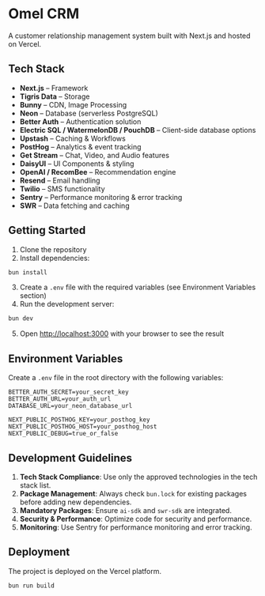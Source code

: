 # Omel CRM

A customer relationship management system built with Next.js and hosted on Vercel.

## Tech Stack

- **Next.js** – Framework
- **Tigris Data** – Storage
- **Bunny** – CDN, Image Processing
- **Neon** – Database (serverless PostgreSQL)
- **Better Auth** – Authentication solution
- **Electric SQL / WatermelonDB / PouchDB** – Client-side database options
- **Upstash** – Caching & Workflows
- **PostHog** – Analytics & event tracking
- **Get Stream** – Chat, Video, and Audio features
- **DaisyUI** – UI Components & styling
- **OpenAI / RecomBee** – Recommendation engine
- **Resend** – Email handling
- **Twilio** – SMS functionality
- **Sentry** – Performance monitoring & error tracking
- **SWR** – Data fetching and caching

## Getting Started

1. Clone the repository
2. Install dependencies:

```bash
bun install
```

3. Create a `.env` file with the required variables (see Environment Variables section)
4. Run the development server:

```bash
bun dev
```

5. Open [http://localhost:3000](http://localhost:3000) with your browser to see the result

## Environment Variables

Create a `.env` file in the root directory with the following variables:

```
BETTER_AUTH_SECRET=your_secret_key
BETTER_AUTH_URL=your_auth_url
DATABASE_URL=your_neon_database_url

NEXT_PUBLIC_POSTHOG_KEY=your_posthog_key
NEXT_PUBLIC_POSTHOG_HOST=your_posthog_host
NEXT_PUBLIC_DEBUG=true_or_false
```

## Development Guidelines

1. **Tech Stack Compliance**: Use only the approved technologies in the tech stack list.
2. **Package Management**: Always check `bun.lock` for existing packages before adding new dependencies.
3. **Mandatory Packages**: Ensure `ai-sdk` and `swr-sdk` are integrated.
4. **Security & Performance**: Optimize code for security and performance.
5. **Monitoring**: Use Sentry for performance monitoring and error tracking.

## Deployment

The project is deployed on the Vercel platform.

```bash
bun run build
```
